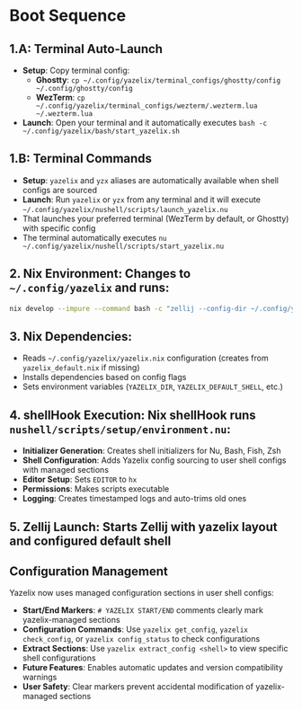 # Boot Sequence


## 1.A: Terminal Auto-Launch 
- **Setup**: Copy terminal config:
  - **Ghostty**: `cp ~/.config/yazelix/terminal_configs/ghostty/config ~/.config/ghostty/config`
  - **WezTerm**: `cp ~/.config/yazelix/terminal_configs/wezterm/.wezterm.lua ~/.wezterm.lua`
- **Launch**: Open your terminal and it automatically executes `bash -c ~/.config/yazelix/bash/start_yazelix.sh`

## 1.B: Terminal Commands  
- **Setup**: `yazelix` and `yzx` aliases are automatically available when shell configs are sourced
- **Launch**: Run `yazelix` or `yzx` from any terminal and it will execute `~/.config/yazelix/nushell/scripts/launch_yazelix.nu`
- That launches your preferred terminal (WezTerm by default, or Ghostty) with specific config
- The terminal automatically executes `nu ~/.config/yazelix/nushell/scripts/start_yazelix.nu`

## 2. **Nix Environment**: Changes to `~/.config/yazelix` and runs:
   ```bash
   nix develop --impure --command bash -c "zellij --config-dir ~/.config/yazelix/zellij options --default-cwd $HOME --default-layout yazelix --default-shell $YAZELIX_DEFAULT_SHELL"
   ```

## 3. **Nix Dependencies**: 
   - Reads `~/.config/yazelix/yazelix.nix` configuration (creates from `yazelix_default.nix` if missing)
   - Installs dependencies based on config flags
   - Sets environment variables (`YAZELIX_DIR`, `YAZELIX_DEFAULT_SHELL`, etc.)

## 4. **shellHook Execution**: Nix shellHook runs `nushell/scripts/setup/environment.nu`:
   - **Initializer Generation**: Creates shell initializers for Nu, Bash, Fish, Zsh  
   - **Shell Configuration**: Adds Yazelix config sourcing to user shell configs with managed sections
   - **Editor Setup**: Sets `EDITOR` to `hx`
   - **Permissions**: Makes scripts executable
   - **Logging**: Creates timestamped logs and auto-trims old ones

## 5. **Zellij Launch**: Starts Zellij with yazelix layout and configured default shell

## Configuration Management
Yazelix now uses managed configuration sections in user shell configs:
- **Start/End Markers**: `# YAZELIX START/END` comments clearly mark yazelix-managed sections
- **Configuration Commands**: Use `yazelix get_config`, `yazelix check_config`, or `yazelix config_status` to check configurations
- **Extract Sections**: Use `yazelix extract_config <shell>` to view specific shell configurations
- **Future Features**: Enables automatic updates and version compatibility warnings
- **User Safety**: Clear markers prevent accidental modification of yazelix-managed sections 